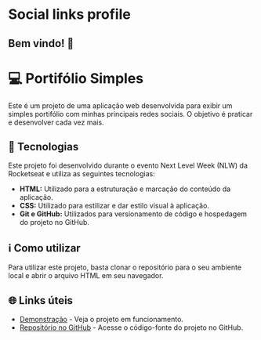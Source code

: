 # Social links profile

## Bem vindo! 👋
# 💻 Portifólio Simples

Este é um projeto de uma aplicação web desenvolvida para exibir um simples portifólio com minhas principais redes sociais. O objetivo é praticar e desenvolver cada vez mais.

## 🚀 Tecnologias

Este projeto foi desenvolvido durante o evento Next Level Week (NLW) da Rocketseat e utiliza as seguintes tecnologias:

- **HTML:** Utilizado para a estruturação e marcação do conteúdo da aplicação.
- **CSS:** Utilizado para estilizar e dar estilo visual à aplicação.
- **Git e GitHub:** Utilizados para versionamento de código e hospedagem do projeto no GitHub.

## ℹ️ Como utilizar

Para utilizar este projeto, basta clonar o repositório para o seu ambiente local e abrir o arquivo HTML em seu navegador.

## 🌐 Links úteis

- [Demonstração](https://andersonrafaelsf.github.io/project-frontendmentor/) - Veja o projeto em funcionamento.
- [Repositório no GitHub](https://github.com/andersonrafaelsf/project-frontendmentor) - Acesse o código-fonte do projeto no GitHub.
